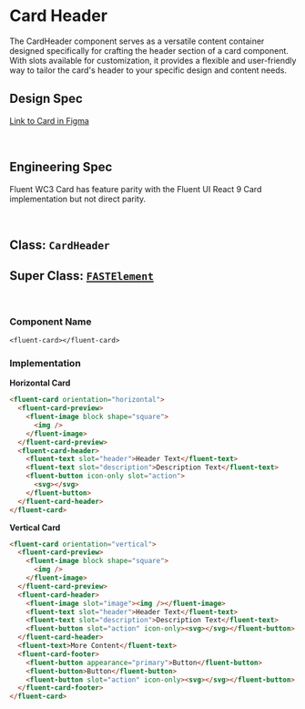 # Card Header

The CardHeader component serves as a versatile content container designed specifically for crafting the header section of a card component. With slots available for customization, it provides a flexible and user-friendly way to tailor the card's header to your specific design and content needs.

## **Design Spec**

[Link to Card in Figma](https://www.figma.com/file/berhUBA6mJV9sCPpjgfKRj/Card?type=design&node-id=6503-13927&mode=design&t=esnGps8mGKqly4I1-0)

<br />

## **Engineering Spec**

Fluent WC3 Card has feature parity with the Fluent UI React 9 Card implementation but not direct parity.

<br />

## Class: `CardHeader`

## Super Class: [`FASTElement`](https://www.fast.design/docs/fast-element/getting-started)

<br />

### **Component Name**

`<fluent-card></fluent-card>`

### **Implementation**

**Horizontal Card**

```html
<fluent-card orientation="horizontal">
  <fluent-card-preview>
    <fluent-image block shape="square">
      <img />
    </fluent-image>
  </fluent-card-preview>
  <fluent-card-header>
    <fluent-text slot="header">Header Text</fluent-text>
    <fluent-text slot="description">Description Text</fluent-text>
    <fluent-button icon-only slot="action">
      <svg></svg>
    </fluent-button>
  </fluent-card-header>
</fluent-card>
```

**Vertical Card**

```html
<fluent-card orientation="vertical">
  <fluent-card-preview>
    <fluent-image block shape="square">
      <img />
    </fluent-image>
  </fluent-card-preview>
  <fluent-card-header>
    <fluent-image slot="image"><img /></fluent-image>
    <fluent-text slot="header">Header Text</fluent-text>
    <fluent-text slot="description">Description Text</fluent-text>
    <fluent-button slot="action" icon-only><svg></svg></fluent-button>
  </fluent-card-header>
  <fluent-text>More Content</fluent-text>
  <fluent-card-footer>
    <fluent-button appearance="primary">Button</fluent-button>
    <fluent-button>Button</fluent-button>
    <fluent-button slot="action" icon-only><svg></svg></fluent-button>
  </fluent-card-footer>
</fluent-card>
```
